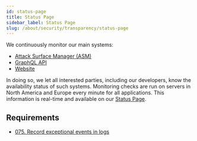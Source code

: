 ```yaml
---
id: status-page
title: Status Page
sidebar_label: Status Page
slug: /about/security/transparency/status-page
---
```


We continuously monitor our main systems:

- [Attack Surface Manager (ASM)](https://app.fluidattacks.com/)
- [GraphQL API](https://app.fluidattacks.com/api)
- [Website](https://fluidattacks.com/)

In doing so,
we let all interested parties,
including our developers,
know the availability status of such systems.
Monitoring checks are run on servers
in North America and Europe
every minute for all applications.
This information is real-time
and available on our
[Status Page](https://status.fluidattacks.com/).

## Requirements

- [075. Record exceptional events in logs](/criteria/requirements/075)
